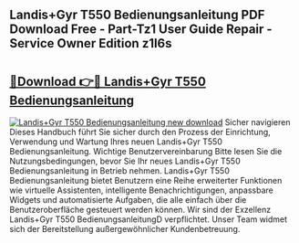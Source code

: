 ## Landis+Gyr T550 Bedienungsanleitung PDF Download Free - Part-Tz1 User Guide Repair - Service Owner Edition z1I6s

# <h2><a href="http://df5pbhf.blite.top/?on=Landis%2bGyr+T550+Bedienungsanleitung">🔗Download 👉🔴 Landis+Gyr T550 Bedienungsanleitung</a></h2>

[![Landis+Gyr T550 Bedienungsanleitung new download](https://i.imgur.com/lujVjoI.png)](http://df5pbhf.blite.top/?on=Landis%2bGyr+T550+Bedienungsanleitung)
Sicher navigieren Dieses Handbuch führt Sie sicher durch den Prozess der Einrichtung, Verwendung und Wartung Ihres neuen Landis+Gyr T550 Bedienungsanleitung. Wichtige Benutzervereinbarung Bitte lesen Sie die Nutzungsbedingungen, bevor Sie Ihr neues Landis+Gyr T550 Bedienungsanleitung in Betrieb nehmen. Landis+Gyr T550 Bedienungsanleitung bietet Benutzern eine Reihe erweiterter Funktionen wie virtuelle Assistenten, intelligente Benachrichtigungen, anpassbare Widgets und automatisierte Aufgaben, die alle einfach über die Benutzeroberfläche gesteuert werden können. Wir sind der Exzellenz Landis+Gyr T550 BedienungsanleitungD verpflichtet. Unser Team widmet sich der Bereitstellung außergewöhnlicher Kundenbetreuung.
